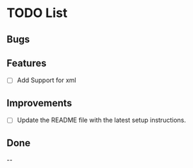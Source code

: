 # TODO List

## Bugs

## Features

- [ ] Add Support for xml

## Improvements

- [ ] Update the README file with the latest setup instructions.

## Done

--
